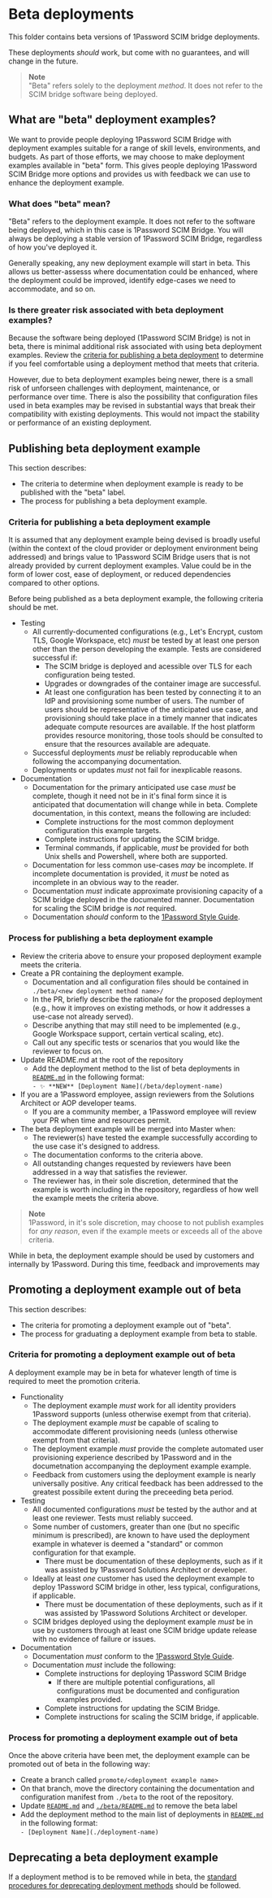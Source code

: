 <!-- 
Changes to "Beta"
- Perhaps keep it in a subdirectory
- Rename it. Avoid the Beta name. Maybe "Early Access"
- Make clear that there's standard suppport like all of the other examples
 -->

# Beta deployments

This folder contains beta versions of 1Password SCIM bridge deployments.

These deployments _should_ work, but come with no guarantees, and will change in the future.

> **Note**  
> "Beta" refers solely to the deployment _method_. It does not refer to the SCIM bridge software being deployed.

## What are "beta" deployment examples?

We want to provide people deploying 1Password SCIM Bridge with deployment examples suitable for a range of skill levels, environments, and budgets. As part of those efforts, we may choose to make deployment examples available in "beta" form. This gives people deploying 1Password SCIM Bridge more options and provides us with feedback we can use to enhance the deployment example.

### What does "beta" mean?

"Beta" refers to the deployment example. It does not refer to the software being deployed, which in this case is 1Password SCIM Bridge. You will always be deploying a stable version of 1Password SCIM Bridge, regardless of how you've deployed it.

Generally speaking, any new deployment example will start in beta. This allows us better-assesss where documentation could be enhanced, where the deployment could be improved, identify edge-cases we need to accommodate, and so on.

### Is there greater risk associated with beta deployment examples?

Because the software being deployed (1Password SCIM Bridge) is not in beta, there is minimal additional risk associated with using beta deployment examples. Review the [criteria for publishing a beta deployment](#criteria-for-publishing-a-beta-deployment-example) to determine if you feel comfortable using a deployment method that meets that criteria. 

However, due to beta deployment examples being newer, there is a small risk of unforseen challenges with deployment, maintenance, or performance over time. There is also the possibility that configuration files used in beta examples may be revised in substantial ways that break their compatibility with existing deployments. This would not impact the stability or performance of an existing deployment. 

## Publishing beta deployment example

This section describes:

- The criteria to determine when deployment example is ready to be published with the "beta" label.
- The process for publishing a beta deployment example.

### Criteria for publishing a beta deployment example

It is assumed that any deployment example being devised is broadly useful (within the context of the cloud provider or deployment environment being addressed) and brings value to 1Password SCIM Bridge users that is not already provided by current deployment examples. Value could be in the form of lower cost, ease of deployment, or reduced dependencies compared to other options.

Before being published as a beta deployment example, the following criteria should be met. 

- Testing
  - All currently-documented configurations (e.g., Let's Encrypt, custom TLS, Google Workspace, etc) _must_ be tested by at least one person other than the person developing the example. Tests are considered successful if:
    - The SCIM bridge is deployed and acessible over TLS for each configuration being tested.
    - Upgrades or downgrades of the container image are successful.
    - At least one configuration has been tested by connecting it to an IdP and provisioning some number of users. The number of users should be representative of the anticipated use case, and provisioning should take place in a timely manner that indicates adequate compute resources are available. If the host platform provides resource monitoring, those tools should be consulted to ensure that the resources available are adequate.
  - Successful deployments _must_ be reliably reproducable when following the accompanying documentation.
  - Deployments or updates _must_ not fail for inexplicable reasons.
- Documentation
  - Documentation for the primary anticipated use case _must_ be complete, though it need not be in it's final form since it is anticipated that documentation will change while in beta. Complete documentation, in this context, means the following are included:
    - Complete instructions for the most common deployment configuration this example targets.
    - Complete instructions for updating the SCIM bridge.
    - Terminal commands, if applicable, _must_ be provided for both Unix shells and Powershell, where both are supported.
  - Documentation for less common use-cases _may_ be incomplete. If incomplete documentation is provided, it _must_ be noted as incomplete in an obvious way to the reader.
  - Documentation _must_ indicate approximate provisioning capacity of a SCIM bridge deployed in the documented manner. Documentation for scaling the SCIM bridge is _not_ required.
  - Documentation _should_ conform to the [1Password Style Guide](https://support.1password.com/style-guide/).

### Process for publishing a beta deployment example

- Review the criteria above to ensure your proposed deployment example meets the criteria. 
- Create a PR containing the deployment example.
  - Documentation and all configuration files should be contained in `./beta/<new deployment method name>/`
  - In the PR, briefly describe the rationale for the proposed deployment (e.g., how it improves on existing methods, or how it addresses a use-case not already served).
  - Describe anything that may still need to be implemented (e.g., Google Workspace support, certain vertical scaling, etc).
  - Call out any specific tests or scenarios that you would like the reviewer to focus on. 
- Update README.md at the root of the repository
  - Add the deployment method to the list of beta deployments in [`README.md`](../README.md#beta-deployment) in the following format:   
  `- ✨ **NEW** [Deployment Name](/beta/deployment-name)`
- If you are a 1Password employee, assign reviewers from the Solutions Architect or AOP developer teams. 
  - If you are a community member, a 1Password employee will review your PR when time and resources permit.
- The beta deployment example will be merged into Master when:
  - The reviewer(s) have tested the example successfully according to the use case it's designed to address.
  - The documentation conforms to the criteria above. 
  - All outstanding changes requested by reviewers have been addressed in a way that satisfies the reviewer. 
  - The reviewer has, in their sole discretion, determined that the example is worth including in the repository, regardless of how well the example meets the criteria above. 

> **Note**  
> 1Password, in it's sole discretion, may choose to not publish examples for _any reason_, even if the example meets or exceeds all of the above criteria. 


While in beta, the deployment example should be used by customers and internally by 1Password. During this time, feedback and improvements may 

## Promoting a deployment example out of beta

This section describes:

- The criteria for promoting a deployment example out of "beta".
- The process for graduating a deployment example from beta to stable.

### Criteria for promoting a deployment example out of beta

A deployment example may be in beta for whatever length of time is required to meet the promotion criteria. 

- Functionality
  - The deployment example _must_ work for all identity providers 1Password supports (unless otherwise exempt from that criteria). 
  - The deployment example _must_ be capable of scaling to accommodate different provisioning needs (unless otherwise exempt from that criteria).
  - The deployment example _must_ provide the complete automated user provisioning experience described by 1Password and in the documetnation accompanying the deployment example example. 
  - Feedback from customers using the deployment example is nearly universally positive. Any critical feedback has been addressed to the greatest possibile extent during the preceeding beta period. 
- Testing
  - All documented configurations _must_ be tested by the author and at least one reviewer. Tests must reliably succeed.
  - Some number of customers, greater than one (but no specific minimum is prescribed), are known to have used the deployment example in whatever is deemed a "standard" or common configuration for that example.
    - There must be documentation of these deployments, such as if it was assisted by 1Password Solutions Architect or developer. 
  - Ideally at least _one_ customer has used the deployment example to deploy 1Password SCIM bridge in other, less typical, configurations, if applicable. 
    - There must be documentation of these deployments, such as if it was assisted by 1Password Solutions Architect or developer.
  - SCIM bridges deployed using the deployment example _must_ be in use by customers through at least one SCIM bridge update release with no evidence of failure or issues. 
- Documentation
  - Documentation _must_ conform to the [1Password Style Guide](https://support.1password.com/style-guide/).
  - Documentation _must_ include the following:
    - Complete instructions for deploying 1Password SCIM Bridge
      - If there are multiple potential configurations, all configurations must be documented and configuration examples provided. 
    - Complete instructions for updating the SCIM Bridge.
    - Complete instructions for scaling the SCIM bridge, if applicable.

### Process for promoting a deployment example out of beta

Once the above criteria have been met, the deployment example can be promoted out of beta in the following way:
- Create a branch called `promote/<deployment example name>`
- On that branch, move the directory containing the documentation and configuration manifest from `./beta` to the root of the repository. 
- Update [`README.md`](../README.md) and [`./beta/README.md`](README.md) to remove the beta label
- Add the deployment method to the main list of deployments in [`README.md`](../README.md#advanced-deployment) in the following format:   
`- [Deployment Name](./deployment-name)`

## Deprecating a beta deployment example

If a deployment method is to be removed while in beta, the [standard procedures for deprecating deployment methods](../deprecated/README.md) should be followed.
